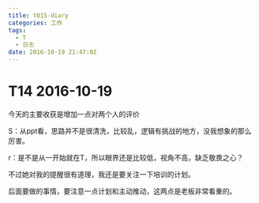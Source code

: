 ```yaml
---
title: t015-diary
categories: 工作
tags:
  - T
  - 日志
date: 2016-10-19 21:47:02
---
```

# T14 2016-10-19
今天的主要收获是增加一点对两个人的评价

S：从ppt看，思路并不是很清洗，比较乱，逻辑有挑战的地方，没我想象的那么厉害。

r：是不是从一开始就在T，所以眼界还是比较低，视角不高，缺乏敬畏之心？

不过她对我的提醒很有道理，我还是要关注一下培训的计划。

后面要做的事情，要注意一点计划和主动推动，这两点是老板非常看重的。